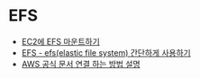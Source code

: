 # EFS

* [EC2에 EFS 마운트하기](https://codethief.io/ko/aws-ec2-ubuntu-18-04%EC%97%90-efs-%EB%A7%88%EC%9A%B4%ED%8A%B8%ED%95%98%EA%B8%B0/)
* [EFS - efs(elastic file system) 간단하게 사용하기](https://nerd-mix.tistory.com/46)
* [AWS 공식 문서 연결 하는 방법 설명](https://docs.aws.amazon.com/ko_kr/AWSEC2/latest/UserGuide/AmazonEFS.html)
